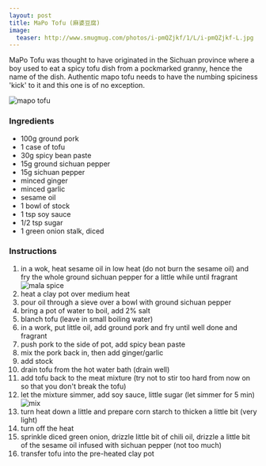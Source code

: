 ```yaml
---
layout: post
title: MaPo Tofu (麻婆豆腐)
image:
  teaser: http://www.smugmug.com/photos/i-pmQZjkf/1/L/i-pmQZjkf-L.jpg
---
```


MaPo Tofu was thought to have originated in the Sichuan province where a boy used to eat a spicy tofu dish from a pockmarked granny, hence the name of the dish. Authentic mapo tofu needs to have the numbing spiciness 'kick' to it and this one is of no exception.


![mapo tofu][1]

### Ingredients
- 100g ground pork
- 1 case of tofu
- 30g spicy bean paste
- 15g ground sichuan pepper
- 15g sichuan pepper
- minced ginger
- minced garlic
- sesame oil
- 1 bowl of stock
- 1 tsp soy sauce
- 1/2 tsp sugar
- 1 green onion stalk, diced

### Instructions
1. in a wok, heat sesame oil in low heat (do not burn the sesame oil) and fry the whole ground sichuan pepper for a little while until fragrant
![mala spice][2]
1. heat a clay pot over medium heat
1. pour oil through a sieve over a bowl with ground sichuan pepper
1. bring a pot of water to boil, add 2% salt
1. blanch tofu (leave in small boiling water)
1. in a work, put little oil, add ground pork and fry until well done and fragrant
1. push pork to the side of pot, add spicy bean paste
1. mix the pork back in, then add ginger/garlic
1. add stock
1. drain tofu from the hot water bath (drain well)
1. add tofu back to the meat mixture (try not to stir too hard from now on so that you don't break the tofu)
1. let the mixture simmer, add soy sauce, little sugar (let simmer for 5 min)
![mix][3]
1. turn heat down a little and prepare corn starch to thicken a little bit (very light)
1. turn off the heat
1. sprinkle diced green onion, drizzle little bit of chili oil, drizzle a little bit of the sesame oil infused with sichuan pepper (not too much)
1. transfer tofu into the pre-heated clay pot

[1]: http://www.smugmug.com/photos/i-f3mFdWz/1/L/i-f3mFdWz-L.jpg
[2]: http://www.smugmug.com/photos/i-3WKxGP9/0/M/i-3WKxGP9-M.jpg
[3]: http://www.smugmug.com/photos/i-J4hjRvM/0/M/i-J4hjRvM-M.jpg

